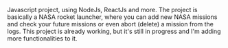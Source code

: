 Javascript project, using NodeJs, ReactJs and more. The project is basically a NASA rocket launcher, where you can add new NASA missions and check your future missions or even abort (delete) a mission from the logs.
This project is already working, but it's still in progress and I'm adding more functionalities to it.
